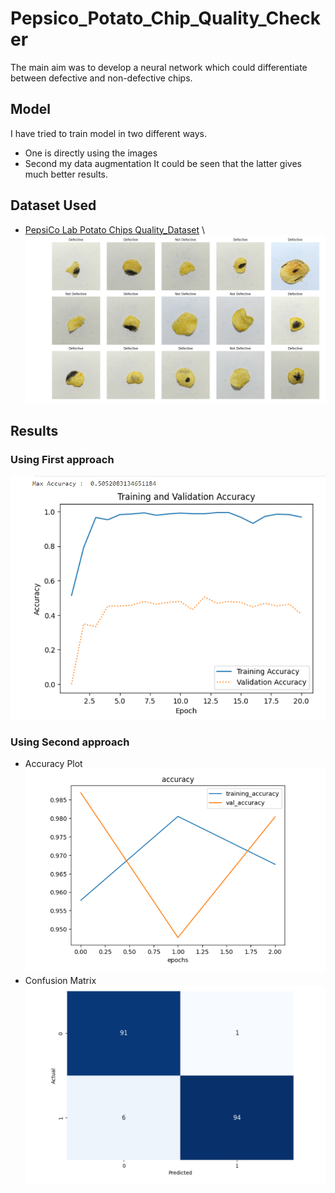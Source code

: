 # Pepsico_Potato_Chip_Quality_Checker
The main aim was to develop a neural network which could differentiate between defective and non-defective chips.

## Model
I have tried to train model in two different ways.
  * One is directly using the images
  * Second my data augmentation
It could be seen that the latter gives much better results.

## Dataset Used 
* [PepsiCo Lab Potato Chips Quality_Dataset](https://www.kaggle.com/datasets/concaption/pepsico-lab-potato-quality-control) \\
![sample_data](https://github.com/amanjain-786/Pepsico_Potato_Chip_Quality_Checker/blob/main/readMe_pics/Screenshot%202024-06-27%20142813.png)


## Results
### Using First approach 
![accuracy_plot](https://github.com/amanjain-786/Pepsico_Potato_Chip_Quality_Checker/blob/main/readMe_pics/accuracy_1st.png)

### Using Second approach
* Accuracy Plot \
![accuracy_plot](https://github.com/amanjain-786/Pepsico_Potato_Chip_Quality_Checker/blob/main/readMe_pics/accuracy_2nd.png)
* Confusion Matrix \
![confusion matrix](https://github.com/amanjain-786/Pepsico_Potato_Chip_Quality_Checker/blob/main/readMe_pics/confusion_matrix_2nd.png)
